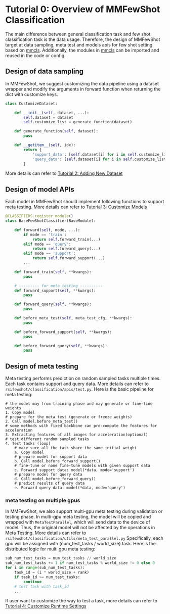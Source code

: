 # Tutorial 0: Overview of MMFewShot Classification

The main difference between general classification task and few shot classification task
is the data usage.
Therefore, the design of MMFewShot target at data sampling, meta test and models apis for few shot setting based on [mmcls](https://github.com/open-mmlab/mmclassification).
Additionally, the modules in [mmcls](https://github.com/open-mmlab/mmclassification) can be imported and reused in the code or config.

## Design of data sampling

In MMFewShot, we suggest customizing the data pipeline using a dataset wrapper and modify the arguments in forward
function when returning the dict with customize keys.

```python
class CustomizeDataset:

    def __init__(self, dataset, ...):
        self.dataset = dataset
        self.customize_list = generate_function(dataset)

    def generate_function(self, dataset):
        pass

    def __getitem__(self, idx):
        return {
            'support_data': [self.dataset[i] for i in self.customize_list],
            'query_data': [self.dataset[i] for i in self.customize_list]
        }
```

More details can refer to [Tutorial 2: Adding New Dataset](https://rsifewshot.readthedocs.io/en/latest/classification/customize_dataset.html)

## Design of model APIs

Each model in MMFewShot should implement following functions to support meta testing.
More details can refer to [Tutorial 3: Customize Models](https://rsifewshot.readthedocs.io/en/latest/classification/customize_models.html)

```python
@CLASSIFIERS.register_module()
class BaseFewShotClassifier(BaseModule):

    def forward(self, mode, ...):
        if mode == 'train':
            return self.forward_train(...)
        elif mode == 'query':
            return self.forward_query(...)
        elif mode == 'support':
            return self.forward_support(...)
        ...

    def forward_train(self, **kwargs):
        pass

    # --------- for meta testing ----------
    def forward_support(self, **kwargs):
        pass

    def forward_query(self, **kwargs):
        pass

    def before_meta_test(self, meta_test_cfg, **kwargs):
        pass

    def before_forward_support(self, **kwargs):
        pass

    def before_forward_query(self, **kwargs):
        pass

```

## Design of meta testing

Meta testing performs prediction on random sampled tasks multiple times.
Each task contains support and query data.
More details can refer to `rsifewshot/classification/apis/test.py`.
Here is the basic pipeline for meta testing:

```text
# the model may from training phase and may generate or fine-tine weights
1. Copy model
# prepare for the meta test (generate or freeze weights)
2. Call model.before_meta_test()
# some methods with fixed backbone can pre-compute the features for acceleration
3. Extracting features of all images for acceleration(optional)
# test different random sampled tasks
4. Test tasks (loop)
    # make sure all the task share the same initial weight
    a. Copy model
    # prepare model for support data
    b. Call model.before_forward_support()
    # fine-tune or none fine-tune models with given support data
    c. Forward support data: model(*data, mode='support')
    # prepare model for query data
    d. Call model.before_forward_query()
    # predict results of query data
    e. Forward query data: model(*data, mode='query')
```

### meta testing on multiple gpus

In MMFewShot, we also support multi-gpu meta testing during
validation or testing phase.
In multi-gpu meta testing, the model will be copied and wrapped with `MetaTestParallel`, which will
send data to the device of model.
Thus, the original model will not be affected by the operations in Meta Testing.
More details can refer to `rsifewshot/classification/utils/meta_test_parallel.py`
Specifically, each gpu will be assigned with (num_test_tasks / world_size) task.
Here is the distributed logic for multi gpu meta testing:

```python
sub_num_test_tasks = num_test_tasks // world_size
sub_num_test_tasks += 1 if num_test_tasks % world_size != 0 else 0
for i in range(sub_num_test_tasks):
    task_id = (i * world_size + rank)
    if task_id >= num_test_tasks:
        continue
    # test task with task_id
    ...
```

If user want to customize the way to test a task, more details can refer to [Tutorial 4: Customize Runtime Settings](https://rsifewshot.readthedocs.io/en/latest/classification/customize_runtime.html)

